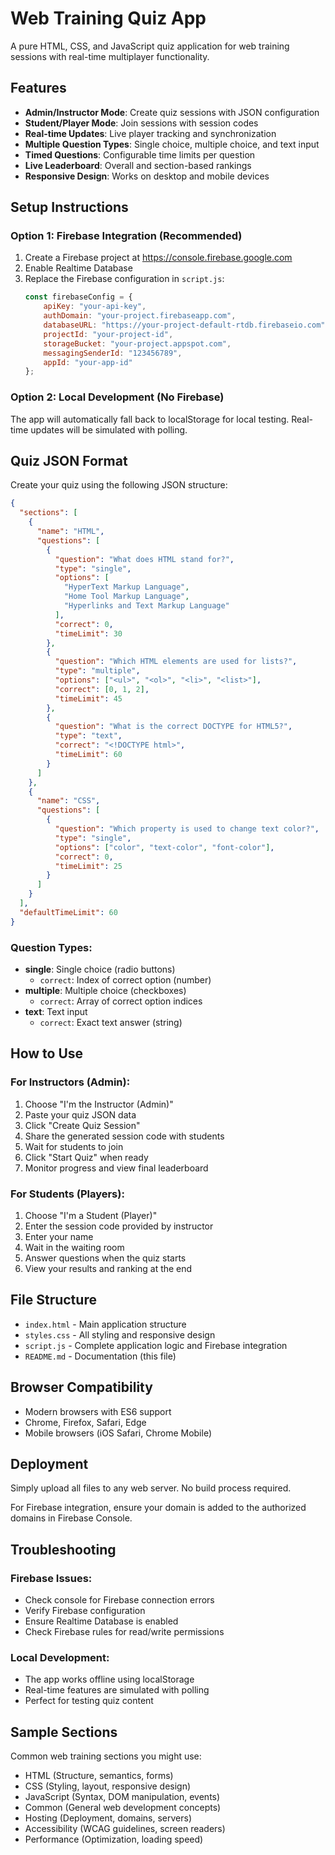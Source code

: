 
# Web Training Quiz App

A pure HTML, CSS, and JavaScript quiz application for web training sessions with real-time multiplayer functionality.

## Features

- **Admin/Instructor Mode**: Create quiz sessions with JSON configuration
- **Student/Player Mode**: Join sessions with session codes
- **Real-time Updates**: Live player tracking and synchronization
- **Multiple Question Types**: Single choice, multiple choice, and text input
- **Timed Questions**: Configurable time limits per question
- **Live Leaderboard**: Overall and section-based rankings
- **Responsive Design**: Works on desktop and mobile devices

## Setup Instructions

### Option 1: Firebase Integration (Recommended)
1. Create a Firebase project at https://console.firebase.google.com
2. Enable Realtime Database
3. Replace the Firebase configuration in `script.js`:
   ```javascript
   const firebaseConfig = {
       apiKey: "your-api-key",
       authDomain: "your-project.firebaseapp.com",
       databaseURL: "https://your-project-default-rtdb.firebaseio.com",
       projectId: "your-project-id",
       storageBucket: "your-project.appspot.com",
       messagingSenderId: "123456789",
       appId: "your-app-id"
   };
   ```

### Option 2: Local Development (No Firebase)
The app will automatically fall back to localStorage for local testing. Real-time updates will be simulated with polling.

## Quiz JSON Format

Create your quiz using the following JSON structure:

```json
{
  "sections": [
    {
      "name": "HTML",
      "questions": [
        {
          "question": "What does HTML stand for?",
          "type": "single",
          "options": [
            "HyperText Markup Language",
            "Home Tool Markup Language",
            "Hyperlinks and Text Markup Language"
          ],
          "correct": 0,
          "timeLimit": 30
        },
        {
          "question": "Which HTML elements are used for lists?",
          "type": "multiple",
          "options": ["<ul>", "<ol>", "<li>", "<list>"],
          "correct": [0, 1, 2],
          "timeLimit": 45
        },
        {
          "question": "What is the correct DOCTYPE for HTML5?",
          "type": "text",
          "correct": "<!DOCTYPE html>",
          "timeLimit": 60
        }
      ]
    },
    {
      "name": "CSS",
      "questions": [
        {
          "question": "Which property is used to change text color?",
          "type": "single",
          "options": ["color", "text-color", "font-color"],
          "correct": 0,
          "timeLimit": 25
        }
      ]
    }
  ],
  "defaultTimeLimit": 60
}
```

### Question Types:
- **single**: Single choice (radio buttons)
  - `correct`: Index of correct option (number)
- **multiple**: Multiple choice (checkboxes)
  - `correct`: Array of correct option indices
- **text**: Text input
  - `correct`: Exact text answer (string)

## How to Use

### For Instructors (Admin):
1. Choose "I'm the Instructor (Admin)"
2. Paste your quiz JSON data
3. Click "Create Quiz Session"
4. Share the generated session code with students
5. Wait for students to join
6. Click "Start Quiz" when ready
7. Monitor progress and view final leaderboard

### For Students (Players):
1. Choose "I'm a Student (Player)"
2. Enter the session code provided by instructor
3. Enter your name
4. Wait in the waiting room
5. Answer questions when the quiz starts
6. View your results and ranking at the end

## File Structure

- `index.html` - Main application structure
- `styles.css` - All styling and responsive design
- `script.js` - Complete application logic and Firebase integration
- `README.md` - Documentation (this file)

## Browser Compatibility

- Modern browsers with ES6 support
- Chrome, Firefox, Safari, Edge
- Mobile browsers (iOS Safari, Chrome Mobile)

## Deployment

Simply upload all files to any web server. No build process required.

For Firebase integration, ensure your domain is added to the authorized domains in Firebase Console.

## Troubleshooting

### Firebase Issues:
- Check console for Firebase connection errors
- Verify Firebase configuration
- Ensure Realtime Database is enabled
- Check Firebase rules for read/write permissions

### Local Development:
- The app works offline using localStorage
- Real-time features are simulated with polling
- Perfect for testing quiz content

## Sample Sections

Common web training sections you might use:
- HTML (Structure, semantics, forms)
- CSS (Styling, layout, responsive design)  
- JavaScript (Syntax, DOM manipulation, events)
- Common (General web development concepts)
- Hosting (Deployment, domains, servers)
- Accessibility (WCAG guidelines, screen readers)
- Performance (Optimization, loading speed)
